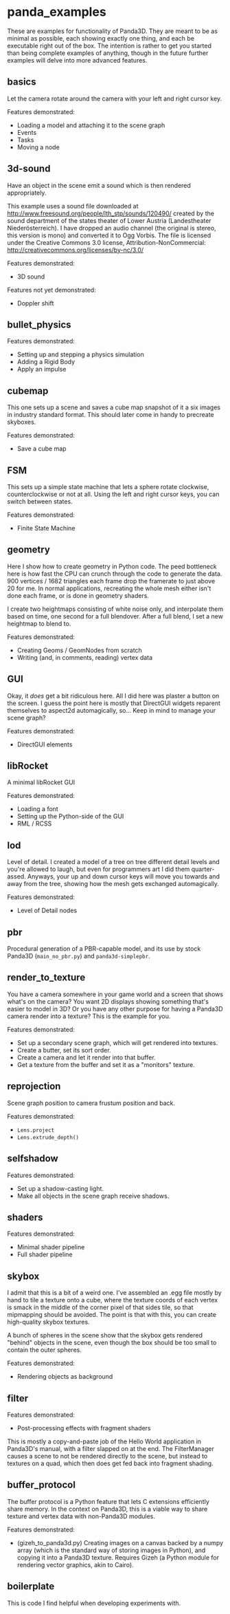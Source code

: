 panda\_examples
===============

These are examples for functionality of Panda3D. They are meant to be as minimal as possible, each showing exactly one thing, and each be executable right out of the box. The intention is rather to get you started than being complete examples of anything, though in the future further examples will delve into more advanced features.


basics
------

Let the camera rotate around the camera with your left and right cursor key.

Features demonstrated:
* Loading a model and attaching it to the scene graph
* Events
* Tasks
* Moving a node


3d-sound
--------

Have an object in the scene emit a sound which is then rendered appropriately.

This example uses a sound file downloaded at http://www.freesound.org/people/lth_stp/sounds/120490/ created by the sound department of the states theater of Lower Austria (Landestheater Niederösterreich). I have dropped an audio channel (the original is stereo, this version is mono) and converted it to Ogg Vorbis. The file is licensed under the Creative Commons 3.0 license, Attribution-NonCommercial: http://creativecommons.org/licenses/by-nc/3.0/

Features demonstrated:
* 3D sound

Features not yet demonstrated:
* Doppler shift


bullet\_physics
---------------

Features demonstrated:
* Setting up and stepping a physics simulation
* Adding a Rigid Body
* Apply an impulse


cubemap
-------

This one sets up a scene and saves a cube map snapshot of it a six images in industry standard format. This should later come in handy to precreate skyboxes.

Features demonstrated:
* Save a cube map


FSM
---

This sets up a simple state machine that lets a sphere rotate clockwise, counterclockwise or not at all. Using the left and right cursor keys, you can switch between states.

Features demonstrated:
* Finite State Machine


geometry
--------

Here I show how to create geometry in Python code. The peed bottleneck here is how fast the CPU can crunch through the code to generate the data. 900 vertices / 1682 triangles each frame drop the framerate to just above 20 for me. In normal applications, recreating the whole mesh either isn't done each frame, or is done in geometry shaders.

I create two heightmaps consisting of white noise only, and interpolate them based on time, one second for a full blendover. After a full blend, I set a new heightmap to blend to.

Features demonstrated:
* Creating Geoms / GeomNodes from scratch
* Writing (and, in comments, reading) vertex data


GUI
---

Okay, it *does* get a bit ridiculous here. All I did here was plaster a button on the screen. I guess the point here is mostly that DirectGUI widgets reparent themselves to aspect2d automagically, so... Keep in mind to manage your scene graph?

Features demonstrated:
* DirectGUI elements


libRocket
---------

A minimal libRocket GUI

Features demonstrated:
* Loading a font
* Setting up the Python-side of the GUI
* RML / RCSS


lod
---

Level of detail. I created a model of a tree on tree different detail levels and you're allowed to laugh, but even for programmers art I did them quarter-assed. Anyways, your up and down cursor keys will move you towards and away from the tree, showing how the mesh gets exchanged automagically.

Features demonstrated:
* Level of Detail nodes


pbr
---

Procedural generation of a PBR-capable model, and its use by stock
Panda3D (`main_no_pbr.py`) and `panda3d-simplepbr`.


render\_to\_texture
-------------------

You have a camera somewhere in your game world and a screen that shows what's on the camera? You want 2D displays showing something that's easier to model in 3D? Or you have any other purpose for having a Panda3D camera render into a texture? This is the example for you.

Features demonstrated:
* Set up a secondary scene graph, which will get rendered into textures.
* Create a butter, set its sort order.
* Create a camera and let it render into that buffer.
* Get a texture from the buffer and set it as a "monitors" texture.


reprojection
------------

Scene graph position to camera frustum position and back.

Features demonstrated:
* `Lens.project`
* `Lens.extrude_depth()`


selfshadow
----------

Features demonstrated:
* Set up a shadow-casting light.
* Make all objects in the scene graph receive shadows.


shaders
-------

Features demonstrated:
* Minimal shader pipeline
* Full shader pipeline


skybox
------

I admit that this is a bit of a weird one. I've assembled an .egg file mostly by hand to tile a texture onto a cube, where the texture coords of each vertex is smack in the middle of the corner pixel of that sides tile, so that mipmapping should be avoided. The point is that with this, you can create high-quality skybox textures.

A bunch of spheres in the scene show that the skybox gets rendered "behind" objects in the scene, even though the box should be too small to contain the outer spheres.

Features demonstrated:
* Rendering objects as background


filter
------

Features demonstrated:
* Post-processing effects with fragment shaders

This is mostly a copy-and-paste job of the Hello World application in Panda3D's manual, with a filter slapped on at the end. The FilterManager causes a scene to not be rendered directly to the scene, but instead to textures on a quad, which then does get fed back into fragment shading.


buffer\_protocol
----------------

The buffer protocol is a Python feature that lets C extensions efficiently share memory. In the context on Panda3D, this is a viable way to share texture and vertex data with non-Panda3D modules.

Features demonstrated:
* (gizeh_to_panda3d.py) Creating images on a canvas backed by a numpy array (which is the standard way of storing images in Python), and copying it into a Panda3D texture. Requires Gizeh (a Python module for rendering vector graphics, akin to Cairo).


boilerplate
-----------

This is code I find helpful when developing experiments with.
